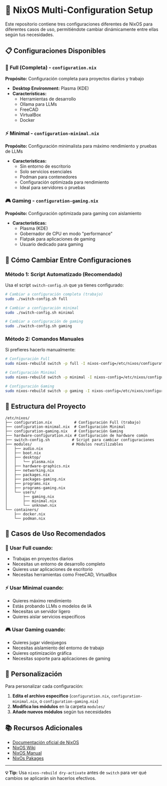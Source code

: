 # 🚀 NixOS Multi-Configuration Setup

Este repositorio contiene tres configuraciones diferentes de NixOS para diferentes casos de uso, permitiéndote cambiar dinámicamente entre ellas según tus necesidades.

## 📋 Configuraciones Disponibles

### 🏢 **Full (Completa)** - `configuration.nix`
**Propósito:** Configuración completa para proyectos diarios y trabajo
- **Desktop Environment:** Plasma (KDE)
- **Características:**
  - Herramientas de desarrollo
  - Ollama para LLMs
  - FreeCAD
  - VirtualBox
  - Docker

### ⚡ **Minimal** - `configuration-minimal.nix`
**Propósito:** Configuración minimalista para máximo rendimiento y pruebas de LLMs
- **Características:**
  - Sin entorno de escritorio
  - Solo servicios esenciales
  - Podman para contenedores
  - Configuración optimizada para rendimiento
  - Ideal para servidores o pruebas

### 🎮 **Gaming** - `configuration-gaming.nix`
**Propósito:** Configuración optimizada para gaming con aislamiento
- **Características:**
  - Plasma (KDE)
  - Gobernador de CPU en modo "performance"
  - Flatpak para aplicaciones de gaming
  - Usuario dedicado para gaming

## 🔄 Cómo Cambiar Entre Configuraciones

### Método 1: Script Automatizado (Recomendado)

Usa el script `switch-config.sh` que ya tienes configurado:

```bash
# Cambiar a configuración completa (trabajo)
sudo ./switch-config.sh full

# Cambiar a configuración minimal
sudo ./switch-config.sh minimal

# Cambiar a configuración de gaming
sudo ./switch-config.sh gaming
```

### Método 2: Comandos Manuales

Si prefieres hacerlo manualmente:

```bash
# Configuración Full
sudo nixos-rebuild switch -p full -I nixos-config=/etc/nixos/configuration.nix

# Configuración Minimal
sudo nixos-rebuild switch -p minimal -I nixos-config=/etc/nixos/configuration-minimal.nix

# Configuración Gaming
sudo nixos-rebuild switch -p gaming -I nixos-config=/etc/nixos/configuration-gaming.nix
```

## 📁 Estructura del Proyecto

```
/etc/nixos/
├── configuration.nix          # Configuración Full (trabajo)
├── configuration-minimal.nix  # Configuración Minimal
├── configuration-gaming.nix   # Configuración Gaming
├── hardware-configuration.nix # Configuración de hardware común
├── switch-config.sh          # Script para cambiar configuraciones
├── modules/                  # Módulos reutilizables
│   ├── audio.nix
│   ├── boot.nix
│   ├── desktop/
│   │   └── plasma.nix
│   ├── hardware-graphics.nix
│   ├── networking.nix
│   ├── packages.nix
│   ├── packages-gaming.nix
│   ├── programs.nix
│   ├── programs-gaming.nix
│   └── users/
│       ├── gaming.nix
│       ├── minimal.nix
│       └── unknown.nix
└── containers/
    ├── docker.nix
    └── podman.nix
```

## 🎯 Casos de Uso Recomendados

### 💼 **Usar Full cuando:**
- Trabajas en proyectos diarios
- Necesitas un entorno de desarrollo completo
- Quieres usar aplicaciones de escritorio
- Necesitas herramientas como FreeCAD, VirtualBox

### ⚡ **Usar Minimal cuando:**
- Quieres máximo rendimiento
- Estás probando LLMs o modelos de IA
- Necesitas un servidor ligero
- Quieres aislar servicios específicos

### 🎮 **Usar Gaming cuando:**
- Quieres jugar videojuegos
- Necesitas aislamiento del entorno de trabajo
- Quieres optimización gráfica
- Necesitas soporte para aplicaciones de gaming


## 🔧 Personalización

Para personalizar cada configuración:

1. **Edita el archivo específico** (`configuration.nix`, `configuration-minimal.nix`, o `configuration-gaming.nix`)
2. **Modifica los módulos** en la carpeta `modules/`
3. **Añade nuevos módulos** según tus necesidades

## 📚 Recursos Adicionales

- [Documentación oficial de NixOS](https://nixos.org/learn.html)
- [NixOS Wiki](https://nixos.wiki/)
- [NixOS Manual](https://nixos.org/manual/nixos/stable)
- [NixOs Pakages](https://search.nixos.org)

---

**💡 Tip:** Usa `nixos-rebuild dry-activate` antes de `switch` para ver qué cambios se aplicarán sin hacerlos efectivos.
